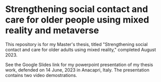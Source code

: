 # Strengthening social contact and care for older people using mixed reality and metaverse

This  repository is for my Master's thesis, titled "Strengthening social contact and care for older adults using mixed reality," completed August 2023.

See the Google Slides link for my powerpoint presentation of my thesis work, defended on 14 June, 2023 in Anacapri, Italy. The presentation contains two video demostrations. 

